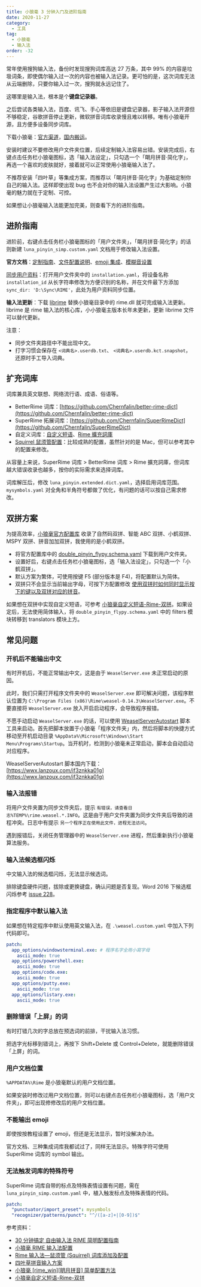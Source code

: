 ```yaml
---
title: 小狼毫 3 分钟入门及进阶指南
date: 2020-11-27
category:
  - 工具
tag:
  - 小狼毫
  - 输入法
order: -32
---
```


常年使用搜狗输入法，备份时发现搜狗词库高达 27 万条，其中 99% 的内容是垃圾词条，即使偶尔输入过一次的内容也被输入法记录。更可怕的是，这次词库无法从云端删除，只要你输入过一次，搜狗就永远记住了。

这哪里是输入法，根本是个**键盘记录器**。

之后尝试各类输入法，百度、讯飞、手心等依旧是键盘记录器，影子输入法开源但不够稳定，谷歌拼音停止更新，微软拼音词库收录慢且难以转移。唯有小狼毫开源，且方便多设备同步词库。

下载小狼毫：[官方渠道](https://github.com/rime/weasel/releases/download/0.14.3/weasel-0.14.3.0-installer.exe)，[国内搬运](https://wwi.lanzoui.com/iDyF4pdzmni)。

安装时建议不要修改用户文件夹位置，后续定制输入法容易出错。安装完成后，右键点击任务栏小狼毫图标，选「输入法设定」，只勾选一个「朙月拼音·简化字」，再选一个喜欢的皮肤就好，接着就可以正常使用小狼毫输入法了。

不推荐安装「四叶草」等集成方案，而推荐以「朙月拼音·简化字」为基础定制你自己的输入法。这样即使出现 bug 也不会对你的输入法设置产生过大影响。小狼毫的魅力就在于定制、可控。

如果想让小狼毫输入法能更加完美，则查看下方的进阶指南。

## 进阶指南

进阶前，右键点击任务栏小狼毫图标的「用户文件夹」，「朙月拼音·简化字」的话则新建 `luna_pinyin_simp.custom.yaml` 文档用于修改输入法设置。

**官方文档**：[定制指南](https://github.com/rime/home/wiki/CustomizationGuide)、[文件配置说明](https://github.com/rime/home/wiki/RimeWithSchemata#rime-%E4%B8%AD%E7%9A%84%E6%95%B8%E6%93%9A%E6%96%87%E4%BB%B6%E5%88%86%E4%BD%88%E5%8F%8A%E4%BD%9C%E7%94%A8)、[emoji 集成](https://github.com/rime/rime-emoji)、[模糊音设置](https://github.com/rime/home/wiki/CustomizationGuide#%E6%A8%A1%E7%B3%8A%E9%9F%B3)

[同步用户资料](https://github.com/rime/home/wiki/UserGuide#%E5%90%8C%E6%AD%A5%E7%94%A8%E6%88%B6%E8%B3%87%E6%96%99)：打开用户文件夹中的 `installation.yaml`，将设备名称 `installation_id` 从长字符串修改为方便识别的名称，并在文件最下方添加 `sync_dir: 'D:\Sync\RIME'`，此处为用户资料同步位置。

**输入法更新**：下载 [librime](https://github.com/rime/librime/releases) 替换小狼毫目录中的 rime.dll 就可完成输入法更新。librime 是 rime 输入法的核心库，小小狼毫主版本长年未更新，更新 librime 文件可以替代更新。

注意：

- 同步文件夹路径中不能出现中文。
- 打字习惯会保存在 `<词典名>.userdb.txt`、 `<词典名>.userdb.kct.snapshot`，还原时手工导入词典。

## 扩充词库

词库兼具英文联想、网络流行语、成语、俗语等。

- BetterRime 词库：[https://github.com/Chernfalin/better-rime-dict](https://github.com/Chernfalin/better-rime-dict)
- SuperRime 拓展词库：[https://github.com/Chernfalin/SuperRimeDict](https://github.com/Chernfalin/SuperRimeDict)
- 自定义词库：[自定义短语](https://gist.github.com/lotem/5440677)、[Rime 擴充詞庫](https://github.com/rime-aca/dictionaries)
- [Squirrel 鼠须管配置](https://github.com/ssnhd/rime)：比较成熟的配置，虽然针对的是 Mac，但可以参考其中的配置来修改。

从容量上来说，SuperRime 词库 > BetterRime 词库 > Rime 擴充詞庫，但词库越大错误收录也越多，按你的实际需求来选择词库。

词库解压后，修改 `luna_pinyin.extended.dict.yaml`，选择启用词库范围。`mysymbols.yaml` 对全角和半角符号都做了优化，有问题的话可以按自己需求修改。

## 双拼方案

为提高效率，[小狼毫官方配置库](https://github.com/rime/rime-double-pinyin) 收录了自然码双拼、智能 ABC 双拼、小鹤双拼、MSPY 双拼、拼音加加双拼，我使用的是小鹤双拼。

- 将官方配置库中的 [double_pinyin_flypy.schema.yaml](https://github.com/rime/rime-double-pinyin/blob/master/double_pinyin_flypy.schema.yaml) 下载到用户文件夹。
- 设置好后，右键点击任务栏小狼毫图标，选「输入法设定」，只勾选一个「小鹤双拼」。
- 默认方案为繁体，可使用按键 F5 (部分版本是 F4)，将配置默认为简体。
- 双拼只不会显示当前输出字母，可按下方配置修改 [使用双拼时如何同时显示按下的键以及双拼对应的拼音](https://github.com/rime/rime-double-pinyin/issues/6#issuecomment-754367706)。

如果想在双拼中实现自定义短语，可参考 [小狼毫自定义短语-Rime-双拼](https://blog.csdn.net/neninee/article/details/83692270)。如果设定后，无法使用简体输入，将 `double_pinyin_flypy.schema.yaml` 中的 filters 模块转移到 translators 模块上方。

## 常见问题

### 开机后不能输出中文

有时开机后，不能正常输出中文，这是由于 `WeaselServer.exe` 未正常启动的原因。

此时，我们只需打开程序文件夹中的 `WeaselServer.exe` 即可解决问题，该程序默认位置为 `C:\Program Files (x86)\Rime\weasel-0.14.3\WeaselServer.exe`。不要直接将 `WeaselServer.exe` 放入开启启动程序，会导致程序报错。

不愿手动启动 `WeaselServer.exe` 的话，可以使用 [WeaselServerAutostart](https://github.com/rockbenben/rime-WeaselServer) 脚本工具来启动。首先把脚本放置于小狼毫「程序文件夹」内，然后将脚本的快捷方式移动至开机启动目录 `%AppData%\Microsoft\Windows\Start Menu\Programs\Startup`。当开机时，检测到小狼毫未正常启动，脚本会自动启动对应程序。

WeaselServerAutostart 脚本国内下载：[https://wwx.lanzoux.com/if3znkka01g](https://wwx.lanzoux.com/if3znkka01g)

### 输入法报错

将用户文件夹置为同步文件夹后，提示 `有错误，请查看日志%TEMP%\rime.weasel.*.INFO`。这是由于用户文件夹置为同步文件夹后导致的进程冲突。日志中有提示 `另一个程序正在使用此文件，进程无法访问`。

遇到报错后，关闭任务管理器中的 `WeaselServer.exe` 进程，然后重新执行小狼毫算法服务。

### 输入法候选框闪烁

中文输入法的候选框闪烁，无法显示候选词。

排除键盘硬件问题，拔除或更换键盘，确认问题是否复现。Word 2016 下候选框闪烁参考 [issue 228](https://github.com/rime/weasel/issues/228)。

### 指定程序中默认输入法

如果想在特定程序中默认使用英文输入法，在 `.\weasel.custom.yaml` 中加入下列代码即可。

```yaml
patch:
  app_options/windowsterminal.exe: # 程序名字全用小寫字母
    ascii_mode: true
  app_options/powershell.exe:
    ascii_mode: true
  app_options/code.exe:
    ascii_mode: true
  app_options/putty.exe:
    ascii_mode: true
  app_options/listary.exe:
    ascii_mode: true
```

### 删除错误「上屏」的词

有时打错几次的字总放在预选词的前排，干扰输入法习惯。

把选字光标移到错词上，再按下 Shift+Delete 或 Control+Delete，就能删除错误「上屏」的词。

### 用户文档位置

`%APPDATA%\Rime` 是小狼毫默认的用户文档位置。

如果安装时修改过用户文档位置，则可以右键点击任务栏小狼毫图标，选「用户文件夹」，即可出现修修改后的用户文档位置。

### 不能输出 emoji

即使按按教程设置了 emoji，但还是无法显示，暂时没解决办法。

官方文档、三种集成词库我都试过了，同样无法显示。特殊字符可使用 SuperRime 词库的 symbol 输出。

### 无法触发词库的特殊符号

SuperRime 词库自带的标点及特殊表情设置有问题，需在 `luna_pinyin_simp.custom.yaml` 中，植入触发标点及特殊表情的代码。

```yaml
patch:
  "punctuator/import_preset": mysymbols
  "recognizer/patterns/punct": "^/([a-z]+|[0-9])$"
```

参考资料：

- [30 分钟搞定 自由输入法 RIME 简明配置指南](https://www.jianshu.com/p/296bba666604)
- [小狼毫 RIME 输入法配置](https://www.dazhuanlan.com/2019/10/06/5d995d43e4432/)
- [Rime 输入法—鼠须管 (Squirrel) 词库添加及配置](https://www.jianshu.com/p/cffc0ea094a7)
- [四叶草拼音输入方案](https://github.com/fkxxyz/rime-cloverpinyin)
- [小狼毫 [rime_win][眀月拼音] 简单配置方法](https://blog.csdn.net/qq_42204675/article/details/86422450)
- [小狼毫自定义短语-Rime-双拼](https://blog.csdn.net/neninee/article/details/83692270)
